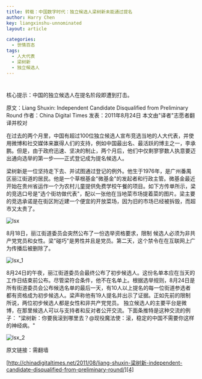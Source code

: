 ```yaml
---
title: 转载：中国数字时代：独立候选人梁树新未能通过提名
author: Harry Chen
key: liangxinshu-unnominated
layout: article

categories:
  - 世情百态
tags:
  - 人大代表
  - 梁树新
  - 独立候选人
---
```

# 

  核心提示：中国的独立候选人在提名阶段即遭到打击。

原文：Liang Shuxin: Independent Candidate Disqualified from Preliminary Round
作者：China Digital Times
发表：2011年8月24日
本文由"译者"志愿者翻译并校对

  在过去的两个月里，中国有超过100位独立候选人宣布竞选当地的人大代表，并使用微博和社交媒体来赢得人们的支持，例如中国最出名、最活跃的博主之一，李承鹏。但是，由于政府迅速、坚决的制止，两个月后，他们中仅剩寥寥数人执意要迈出通向选举的第一步――正式登记成为提名候选人。

  梁树新是一位坚持走下去、并试图通过登记的例外。他生于1976年，是广州番禺区丽江街道的居民。他是一个草根基金"微基金"的发起者和行政主管。微基金最近开始在贵州省运作一个为农村儿童提供免费学校午餐的项目。如下方传单所示，梁的竞选口号是"选个街坊做代表"，配以一张他在当地菜市场提着菜的图片。梁主要的竞选承诺是在街区附近建一个便宜的开放菜场，因为旧的市场已经被拆毁，而超市又太贵了。

![lsx][1]

  8月18日，丽江街道委员会突然公布了一份选举资格要求，限制 候选人必须为非共产党党员和女性。梁"碰巧"是男性并且是党员。第二天，这个禁令在在互联网上广为传播后被删除了。

![lsx_1][2]

  8月24日的午夜，丽江街道委员会最终公布了初步候选人。这份名单本应在当天的工作日结束前公布。尽管梁符合条件，他不在名单上。根据选举规则，8月24日是所有街道委员会公布候选名单的最后一天，有10人以上提名的每一位街道参选者都有资格成为初步候选人。梁声称他有19人提名并出示了证据。正如先前的限制所说，两位初步候选人都是女性和非共产党党员。
独立候选人的主要平台是微博，在那里候选人可以与支持者和反对者公开交流。下面条推特是这种交流的例子：
"梁树新：你要我滚到哪里去？@现役魔法使：滚，稳定的中国不需要你这样的神经病。"

![lsx_2][3]

  原文链接：需翻墙

[http://chinadigitaltimes.net/2011/08/liang-shuxin-梁树新-independent-candidate-disqualified-from-preliminary-round/][4]

   [1]: http://www.roybit.com/wp-content/uploads/2011/08/lsx_thumb.jpg (lsx)
   [2]: http://www.roybit.com/wp-content/uploads/2011/08/lsx_1_thumb.jpg (lsx_1)
   [3]: http://www.roybit.com/wp-content/uploads/2011/08/lsx_2_thumb.png (lsx_2)
   [4]: http://chinadigitaltimes.net/2011/08/liang-shuxin-%E6%A2%81%E6%A0%91%E6%96%B0-independent-candidate-disqualified-from-preliminary-round/
